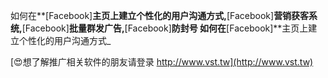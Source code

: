 如何在**[Facebook]**主页上建立个性化的用户沟通方式,**[Facebook]**营销获客系统,**[Facebook]**批量群发广告,**[Facebook]**防封号
如何在**[Facebook]**主页上建立个性化的用户沟通方式_

[😍想了解推广相关软件的朋友请登录 http://www.vst.tw](http://www.vst.tw)



